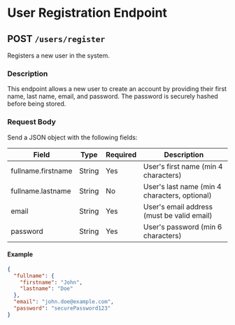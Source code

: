# User Registration Endpoint

## POST `/users/register`

Registers a new user in the system.

### Description

This endpoint allows a new user to create an account by providing their first name, last name, email, and password. The password is securely hashed before being stored.

### Request Body

Send a JSON object with the following fields:

| Field                | Type   | Required | Description                                 |
|----------------------|--------|----------|---------------------------------------------|
| fullname.firstname   | String | Yes      | User's first name (min 4 characters)        |
| fullname.lastname    | String | No       | User's last name (min 4 characters, optional)|
| email                | String | Yes      | User's email address (must be valid email)  |
| password             | String | Yes      | User's password (min 6 characters)          |

#### Example

```json
{
  "fullname": {
    "firstname": "John",
    "lastname": "Doe"
  },
  "email": "john.doe@example.com",
  "password": "securePassword123"
}